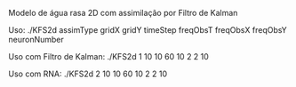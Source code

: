 Modelo de água rasa 2D com assimilação por Filtro de Kalman

Uso:
./KFS2d assimType gridX gridY timeStep freqObsT freqObsX freqObsY neuronNumber 

Uso com Filtro de Kalman:
./KFS2d 1 10 10 60 10 2 2 10

Uso com RNA:
./KFS2d 2 10 10 60 10 2 2 10
